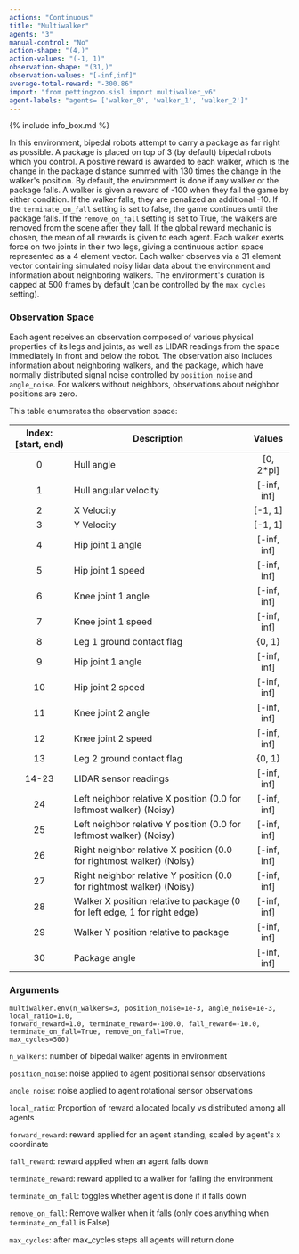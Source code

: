 ```yaml
---
actions: "Continuous"
title: "Multiwalker"
agents: "3"
manual-control: "No"
action-shape: "(4,)"
action-values: "(-1, 1)"
observation-shape: "(31,)"
observation-values: "[-inf,inf]"
average-total-reward: "-300.86"
import: "from pettingzoo.sisl import multiwalker_v6"
agent-labels: "agents= ['walker_0', 'walker_1', 'walker_2']"
---
```


{% include info_box.md %}

In this environment, bipedal robots attempt to carry a package as far right as possible. A package is placed on top of 3 (by default) bipedal robots which you control. A positive reward is awarded to each walker, which is the change in the package distance summed with 130 times the change in the walker's position. By default, the environment is done if any walker or the package falls. A walker is given a reward of -100 when they fail the game by either condition. If the walker falls, they are penalized an additional -10. If the `terminate_on_fall` setting is set to false, the game continues until the package falls. If the `remove_on_fall` setting is set to True, the walkers are removed from the scene after they fall. If the global reward mechanic is chosen, the mean of all rewards is given to each agent. Each walker exerts force on two joints in their two legs, giving a continuous action space represented as a 4 element vector. Each walker observes via a 31 element vector containing simulated noisy lidar data about the environment and information about neighboring walkers. The environment's duration is capped at 500 frames by default (can be controlled by the `max_cycles` setting).



### Observation Space

Each agent receives an observation composed of various physical properties of its legs and joints, as well as LIDAR readings from the space immediately in front and below the robot. The observation also includes information about neighboring walkers, and the package, which have normally distributed signal noise controlled by `position_noise` and `angle_noise`. For walkers without neighbors, observations about neighbor positions are zero.

This table enumerates the observation space:

| Index: [start, end) | Description                                                  |   Values    |
| :-----------------: | ------------------------------------------------------------ | :---------: |
|          0          | Hull angle                                                   |  [0, 2*pi]  |
|          1          | Hull angular velocity                                        | [-inf, inf] |
|          2          | X Velocity                                                   |   [-1, 1]   |
|          3          | Y Velocity                                                   |   [-1, 1]   |
|          4          | Hip joint 1 angle                                            | [-inf, inf] |
|          5          | Hip joint 1 speed                                            | [-inf, inf] |
|          6          | Knee joint 1 angle                                           | [-inf, inf] |
|          7          | Knee joint 1 speed                                           | [-inf, inf] |
|          8          | Leg 1 ground contact flag                                    |   {0, 1}    |
|          9          | Hip joint 1 angle                                            | [-inf, inf] |
|         10          | Hip joint 2 speed                                            | [-inf, inf] |
|         11          | Knee joint 2 angle                                           | [-inf, inf] |
|         12          | Knee joint 2 speed                                           | [-inf, inf] |
|         13          | Leg 2 ground contact flag                                    |   {0, 1}    |
|        14-23        | LIDAR sensor readings                                        | [-inf, inf] |
|         24          | Left neighbor relative X position (0.0 for leftmost walker) (Noisy) | [-inf, inf] |
|         25          | Left neighbor relative Y position (0.0 for leftmost walker) (Noisy) | [-inf, inf] |
|         26          | Right neighbor relative X position (0.0 for rightmost walker) (Noisy) | [-inf, inf] |
|         27          | Right neighbor relative Y position (0.0 for rightmost walker) (Noisy) | [-inf, inf] |
|         28          | Walker X position relative to package (0 for left edge, 1 for right edge) | [-inf, inf] |
|         29          | Walker Y position relative to package                        | [-inf, inf] |
|         30          | Package angle                                                | [-inf, inf] |
### Arguments

```
multiwalker.env(n_walkers=3, position_noise=1e-3, angle_noise=1e-3, local_ratio=1.0,
forward_reward=1.0, terminate_reward=-100.0, fall_reward=-10.0, terminate_on_fall=True, remove_on_fall=True,
max_cycles=500)
```



`n_walkers`:  number of bipedal walker agents in environment

`position_noise`:  noise applied to agent positional sensor observations

`angle_noise`:  noise applied to agent rotational sensor observations

`local_ratio`: Proportion of reward allocated locally vs distributed among all agents

`forward_reward`:  reward applied for an agent standing, scaled by agent's x coordinate

`fall_reward`:  reward applied when an agent falls down

`terminate_reward`: reward applied to a walker for failing the environment

`terminate_on_fall`: toggles whether agent is done if it falls down

`remove_on_fall`: Remove walker when it falls (only does anything when `terminate_on_fall` is False)

`max_cycles`:  after max_cycles steps all agents will return done
